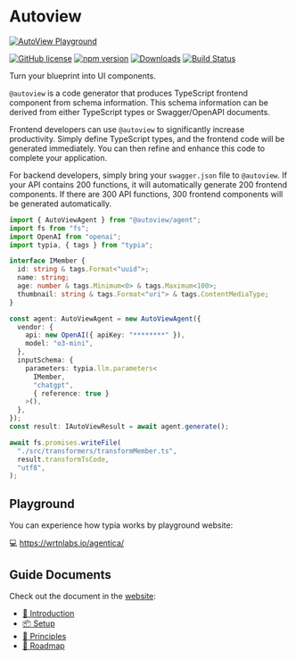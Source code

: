 # Autoview
[![AutoView Playground](https://wrtnlabs.io/autoview/images/docs/playground.png)](https://wrtnlabs.io/autoview)

[![GitHub license](https://img.shields.io/badge/license-MIT-blue.svg)](https://github.com/wrtnlabs/autoview/blob/master/LICENSE)
[![npm version](https://img.shields.io/npm/v/@autoview/interface.svg)](https://www.npmjs.com/package/@autoview/interface)
[![Downloads](https://img.shields.io/npm/dm/@autoview/interface.svg)](https://www.npmjs.com/package/@autoview/interface)
[![Build Status](https://github.com/wrtnlabs/autoview/workflows/build/badge.svg)](https://github.com/wrtnlabs/autoview/actions?query=workflow%3Abuild)

Turn your blueprint into UI components.

`@autoview` is a code generator that produces TypeScript frontend component from schema information. This schema information can be derived from either TypeScript types or Swagger/OpenAPI documents.

Frontend developers can use `@autoview` to significantly increase productivity. Simply define TypeScript types, and the frontend code will be generated immediately. You can then refine and enhance this code to complete your application.

For backend developers, simply bring your `swagger.json` file to `@autoview`. If your API contains 200 functions, it will automatically generate 200 frontend components. If there are 300 API functions, 300 frontend components will be generated automatically.

```typescript
import { AutoViewAgent } from "@autoview/agent";
import fs from "fs";
import OpenAI from "openai";
import typia, { tags } from "typia";

interface IMember {
  id: string & tags.Format<"uuid">;
  name: string;
  age: number & tags.Minimum<0> & tags.Maximum<100>;
  thumbnail: string & tags.Format<"uri"> & tags.ContentMediaType;
}

const agent: AutoViewAgent = new AutoViewAgent({
  vendor: {
    api: new OpenAI({ apiKey: "********" }),
    model: "o3-mini",
  },
  inputSchema: {
    parameters: typia.llm.parameters<
      IMember, 
      "chatgpt", 
      { reference: true }
    >(),
  },
});
const result: IAutoViewResult = await agent.generate();

await fs.promises.writeFile(
  "./src/transformers/transformMember.ts",
  result.transformTsCode,
  "utf8",
);
```



## Playground

You can experience how typia works by playground website:

💻 https://wrtnlabs.io/agentica/




## Guide Documents
Check out the document in the [website](https://wrtnlabs.io/autoview):

  - [🚀 Introduction](https://wrtnlabs.io/autoview/docs/)
  - [📦 Setup](https://wrtnlabs.io/autoview/docs/setup/)
  - [📜 Principles](https://wrtnlabs.io/autoview/docs/principles/)
  - [📅 Roadmap](https://wrtnlabs.io/autoview/docs/roadmap/)
